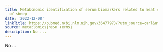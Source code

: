 ```yaml
---
title: Metabonomic identification of serum biomarkers related to heat stress tolerance
  of sheep
date: '2022-12-08'
linkTitle: https://pubmed.ncbi.nlm.nih.gov/36477978/?utm_source=curl&utm_medium=rss&utm_campaign=pubmed-2&utm_content=1Zkrxt7ktlCbHBXEV3v65xxSnkSWNsJ1A6Fq3gBniKhGfIUslK&fc=20210907212339&ff=20221212201209&v=2.17.9
source: metablomics[MeSH Terms]
description: No ...
---
```

No ...